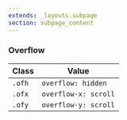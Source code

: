 ```yaml
---
extends: _layouts.subpage
section: subpage_content
---
```

<h3 class="tcg50 ft7 md-ft10 fw3 mb2 md-mb3 flex aic acc">Overflow</h3>

<table class="w100 mb6 ft4 tcg60 lh2">
    <thead>
        <tr class="brdr1--bottom bcg10">
            <th class="pv1">Class</th>
            <th class="pv1">Value</th>
        </tr>
    </thead>
    <tr class="brdr1--bottom bcg10">
        <td class="pv1"><code>.ofh</code></td>
        <td class="pv1"><code>overflow: hidden</code></td>
    </tr>
    <tr class="brdr1--bottom bcg10">
        <td class="pv1"><code>.ofx</code></td>
        <td class="pv1"><code>overflow-x: scroll</code></td>
    </tr>
    <tr class="brdr1--bottom bcg10">
        <td class="pv1"><code>.ofy</code></td>
        <td class="pv1"><code>overflow-y: scroll</code></td>
    </tr>
</table>